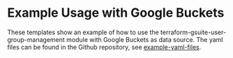 # Example Usage with Google Buckets
These templates show an example of how to use the terraform-gsuite-user-group-management module with Google Buckets as data source.
The yaml files can be found in the Github repository, see [example-yaml-files](examples/example-yaml-files).
